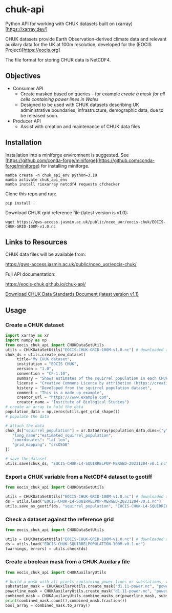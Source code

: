 # chuk-api

Python API for working with CHUK datasets built on (xarray)[https://xarray.dev/]

CHUK datasets provide Earth Observation-derived climate data and relevant auxilary data for the UK at 100m resolution, developed for the (EOCIS Project)[https://eocis.org]

The file format for storing CHUK data is NetCDF4.

## Objectives

* Consumer API
  * Create masked based on queries - for example *create a mask for all cells containing power lines in Wales*
  * Designed to be used with CHUK datasets describing UK administrative boundaries, infrastructure, demographic data, due to be released soon.
* Producer API
  * Assist with creation and maintenance of CHUK data files
  
## Installation

Installation into a miniforge enviromnent is suggested.  See [https://github.com/conda-forge/miniforge](https://github.com/conda-forge/miniforge) for installing miniforge.


```
mamba create -n chuk_api_env python=3.10
mamba activate chuk_api_env
mamba install rioxarray netcdf4 requests cfchecker
```

Clone this repo and run:

```
pip install .
```

Download CHUK grid reference file (latest version is v1.0):

```
wget https://gws-access.jasmin.ac.uk/public/nceo_uor/eocis-chuk/EOCIS-CHUK-GRID-100M-v1.0.nc
```

## Links to Resources

CHUK data files will be available from:

https://gws-access.jasmin.ac.uk/public/nceo_uor/eocis-chuk/

Full API documentation:

https://eocis-chuk.github.io/chuk-api/

[Download CHUK Data Standards Document (latest version v1.1)](docs_src/EOCIS_CHUK_data_standards_v1.1.pdf)

## Usage

### Create a CHUK dataset

```python
import xarray as xr
import numpy as np
from eocis_chuk_api import CHUKDataSetUtils
utils = CHUKDataSetUtils("EOCIS-CHUK-GRID-100M-v1.0.nc") # downloaded as described above
chuk_ds = utils.create_new_dataset(
     title="My CHUK dataset",
     institution = "EOCIS CHUK",
     version = "1.0",
     convention = "CF-1.10",
     summary = "Shows estimates of the squirrel population in each CHUK grid cell",
     license = "Creative Commons Licence by attribution (https://creativecommons.org/licenses/by/4.0/)",
     history = "Developed from the squirrel population dataset",
     comment = "This is a made up example",
     creator_url = "https:///www.example.com",
     creator_name = "Institute of Biological Studies")
# create an array to hold the data
population_data = np.zeros(utils.get_grid_shape())
# populate the data

# attach the data
chuk_ds["squirrel_population"] = xr.DataArray(population_data,dims=("y","x"), attrs={
   "long_name":"estimated_squirrel_population",
   "coordinates": "lat lon",
   "grid_mapping": "crsOSGB"
})

# save the dataset
utils.save(chuk_ds, "EOCIS-CHUK-L4-SQUIRRELPOP-MERGED-20231204-v0.1.nc")
```

### Export a CHUK variable from a NetCDF4 dataset to geotiff

```python
from eocis_chuk_api import CHUKDataSetUtils

utils = CHUKDataSetUtils("EOCIS-CHUK-GRID-100M-v1.0.nc") # downloaded as described above
ds = utils.load("EOCIS-CHUK-L4-SQUIRRELPOP-MERGED-20231204-v0.1.nc")
utils.save_as_geotif(ds, "squirrel_population", "EOCIS-CHUK-L4-SQUIRRELPOP-MERGED-20231204-v0.1.TIF")
```

### Check a dataset against the reference grid

```python
from eocis_chuk_api import CHUKDataSetUtils

utils = CHUKDataSetUtils("EOCIS-CHUK-GRID-100M-v1.0.nc") # downloaded as described above
ds = utils.load("EOCIS-CHUK-SQUIRRELPOPULATION-100M-v0.1.nc")
(warnings, errors) = utils.check(ds)
```

### Create a boolean mask from a CHUK Auxilary file

```python
from eocis_chuk_api import CHUKAuxilaryUtils

# build a mask with all pixels containing power lines or substations, whatever the voltage
substation_mask = CHUKAuxilaryUtils.create_mask("d1.11-power.nc", "powerline", mask_values="*kV")
powerline_mask = CHUKAuxilaryUtils.create_mask("d1.11-power.nc", "powerline", mask_values="*kV")
combined_mask = CHUKAuxilaryUtils.combine_masks_or(powerline_mask, substation_mask)
print(combined_mask.count(),combined_mask.fraction())
bool_array = combined_mask.to_array()
```




